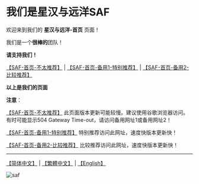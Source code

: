 # 我们是星汉与远洋SAF

欢迎来到我们的 **星汉与远洋-首页** 页面！

我们是一个**很棒的**团队！

**请支持我们！**

[【SAF-首页-不太推荐】](http://safsyblog.cf/) | [【SAF-首页-备用1-特别推荐】](https://saf123.netlify.app/) | [【SAF-首页-备用2-比较推荐】](https://saf-d.github.io/saf1/)

**以上是我们的页面**

**注意**：

[【SAF-首页-不太推荐】](http://safsyblog.cf/) 此页面版本更新可能较慢。建议使用谷歌浏览器访问。有时可能显示504 Gateway Time-out，请访问备用网址1或备用网址2！

[【SAF-首页-备用1-特别推荐】](https://saf123.netlify.app/) 特别推荐访问此网址，速度快版本更新快！

[【SAF-首页-备用2-比较推荐】](https://saf-d.github.io/saf1/) 比较推荐访问此网址，速度快版本更新快！

---------------------

[【简体中文】](https://github.com/saf-D/saf1/blob/main/README_zh-chs.md) | [【繁體中文】](https://github.com/saf-D/saf1/blob/main/README_zh-cht.md) | [【English】](https://github.com/saf-D/saf1/blob/main/README.md) 

![saf](https://raw.githubusercontent.com/saf-D/saf1/main/SAF.jpg)
